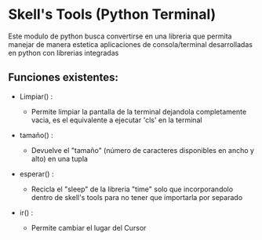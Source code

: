 # Skell's Tools (Python Terminal)

Este modulo de python busca convertirse en una libreria que permita manejar de manera estetica aplicaciones de consola/terminal desarrolladas en python con librerias integradas

## Funciones existentes:
- Limpiar() :
    - Permite limpiar la pantalla de la terminal dejandola completamente vacia, es el equivalente a ejecutar 'cls' en la terminal

- tamaño() :
    - Devuelve el "tamaño" (número de caracteres disponibles en ancho y alto) en una tupla

- esperar() :
    - Recicla el "sleep" de la libreria "time" solo que incorporandolo dentro de skell's tools para no tener que importarla por separado

- ir() :
    - Permite cambiar el lugar del Cursor